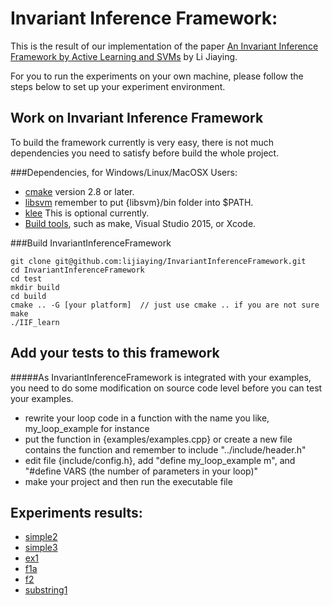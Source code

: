 # Invariant Inference Framework:

This is the result of our implementation of the paper [An Invariant Inference Framework by
Active Learning and SVMs](../../Papers/AInvariantInferenceFrameworkbyActiveLearningandSVMs.pdf) by Li Jiaying.

For you to run the experiments on your own machine, please follow the steps below to set up your experiment environment.

## Work on Invariant Inference Framework
To build the framework currently is very easy,
there is not much dependencies you need to satisfy before build the whole project.

###Dependencies, for Windows/Linux/MacOSX Users:
* [cmake](https://cmake.org/) version 2.8 or later.
* [libsvm](https://www.csie.ntu.edu.tw/~cjlin/libsvm/) remember to put {libsvm}/bin folder into $PATH.
* [klee](https://klee.github.io/) This is optional currently.
* [Build tools](), such as make, Visual Studio 2015, or Xcode.


###Build InvariantInferenceFramework
```
git clone git@github.com:lijiaying/InvariantInferenceFramework.git
cd InvariantInferenceFramework
cd test
mkdir build
cd build
cmake .. -G [your platform]  // just use cmake .. if you are not sure
make
./IIF_learn
```

## Add your tests to this framework
#####As InvariantInferenceFramework is integrated with your examples, you need to do some modification on source code level before you can test your examples.
* rewrite your loop code in a function with the name you like, my_loop_example for instance
* put the function in {examples/examples.cpp} or create a new file contains the function and remember to include "../include/header.h"
* edit file {include/config.h}, add "define my_loop_example m", and "#define VARS (the number of parameters in your loop)"
* make your project and then run the executable file


<!--#Optional dependencies:

#* [libdwarf](http://pkgs.fedoraproject.org/repo/pkgs/libdwarf/) for C programs

#	**NOTE**: If you have difficulty in installing libdwarf, the following page may help you. 
#	[building hhvm dependencies]
#	(https://community.webfaction.com/questions/18567/building-hhvm-dependencies-libdwarf-not-finding-libelf)
#	```
#	wget 'http://www.prevanders.net/libdwarf-20140413.tar.gz'
#	tar -xzf libdwarf-20140413.tar.gz
#	cd dwarf-20140413/libdwarf
#	export CPPFLAGS="-I$HOME/include $CPPFLAGS"
#	export LDFLAGS="-L$HOME/lib $LDFLAGS"
#	./configure --prefix=$HOME
#	make
#	cp ./dwarf.h $HOME/include
#	cp ./libdwarf.h $HOME/include
#	cp ./libdwarf.a $HOME/lib
#	```
-->

## Experiments results:
* [simple2](./results/simple2.html)
* [simple3](./results/simple3.html)
* [ex1](./results/ex1.html)
* [f1a](./results/f1a.html)
* [f2](./results/f2.html)
* [substring1](./results/substring1.html)